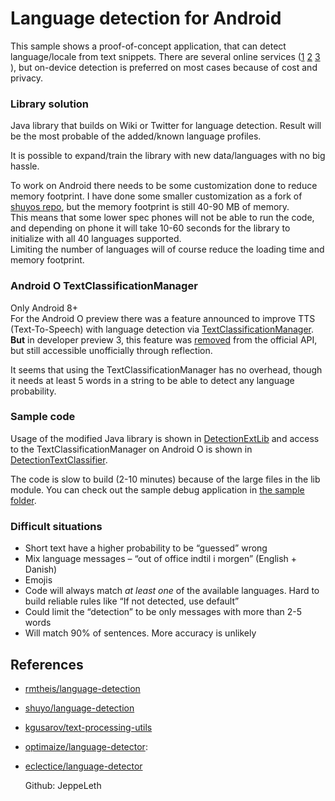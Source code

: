 # Language detection for Android

This sample shows a proof-of-concept application, that can detect language/locale from text snippets.
There are several online services ([1](https://azure.microsoft.com/en-us/services/cognitive-services/translator-text-api/?v=17.23h) [2](https://cloud.google.com/translate/docs/) [3](https://detectlanguage.com/) ), but on-device detection is preferred on most cases because of cost and privacy.

### Library solution

Java library that builds on Wiki or Twitter for language detection.
Result will be the most probable of the added/known language profiles.

It is possible to expand/train the library with new data/languages with no big hassle.

To work on Android there needs to be some customization done to reduce memory footprint. I have done some smaller customization as a fork of [shuyos repo](https://github.com/shuyo/language-detection), but the memory footprint is still 40-90 MB of memory.  
This means that some lower spec phones will not be able to run the code, and depending on phone it will take 10-60 seconds for the library to initialize with all 40 languages supported.  
Limiting the number of languages will of course reduce the loading time and memory footprint.

### Android O TextClassificationManager

Only Android 8+  
For the Android O preview there was a feature announced to improve TTS (Text-To-Speech) with language detection via [TextClassificationManager](https://developer.android.com/reference/android/view/textclassifier/TextClassificationManager.html).  
**But** in developer preview 3, this feature was [removed](https://developer.android.com/sdk/api_diff/26-incr/changes/android.view.textclassifier.TextClassificationManager.html) from the official API, but still accessible unofficially through reflection.
 
It seems that using the TextClassificationManager has no overhead, though it needs at least 5 words in a string to be able to detect any language probability.

### Sample code

Usage of the modified Java library is shown in [DetectionExtLib](/app/src/main/java/com/jleth/andorid/langdetect/DetectionExtLib.java) and access to the TextClassificationManager on Android O is shown in  [DetectionTextClassifier](/app/src/main/java/com/jleth/andorid/langdetect/DetectionTextClassifier.java).
 
The code is slow to build (2-10 minutes) because of the large files in the lib module. You can check out the sample debug application in [the sample folder](/samples).

### Difficult situations

* Short text have a higher probability to be “guessed” wrong
* Mix language messages – “out of office indtil i morgen” (English + Danish)
* Emojis
* Code will always match _at least one_ of the available languages. Hard to build reliable rules like “If not detected, use default” 
* Could limit the “detection” to be only messages with more than 2-5 words
* Will match 90% of sentences. More accuracy is unlikely


## References

* [rmtheis/language-detection](https://github.com/rmtheis/language-detection)
* [shuyo/language-detection](https://github.com/shuyo/language-detection)
* [kgusarov/text-processing-utils](https://github.com/kgusarov/text-processing-utils)
* [optimaize/language-detector](https://github.com/optimaize/language-detector):
* [eclectice/language-detector](https://github.com/eclectice/language-detector)


    Github: JeppeLeth